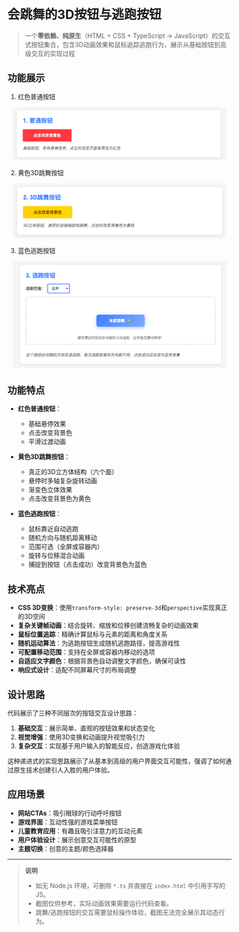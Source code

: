 # 会跳舞的3D按钮与逃跑按钮

> 一个**零依赖、纯原生**（HTML + CSS + TypeScript → JavaScript）的交互式按钮集合，包含3D动画效果和鼠标追踪逃跑行为，展示从基础按钮到高级交互的实现过程

## 功能展示

1. 红色普通按钮
<div align="center">
    <img src="./assets/demo1.png" alt="红色普通按钮演示" style="max-width:480px;">
</div>

2. 黄色3D跳舞按钮
<div align="center">
    <img src="./assets/demo2.png" alt="3D跳舞按钮演示" style="max-width:480px;">
</div>

3. 蓝色逃跑按钮
<div align="center">
    <img src="./assets/demo3.png" alt="逃跑按钮演示" style="max-width:480px;">
</div>

## 功能特点

- **红色普通按钮**：
  - 基础悬停效果
  - 点击改变背景色
  - 平滑过渡动画

- **黄色3D跳舞按钮**：
  - 真正的3D立方体结构（六个面）
  - 悬停时多轴复杂旋转动画
  - 渐变色立体效果
  - 点击改变背景色为黄色

- **蓝色逃跑按钮**：
  - 鼠标靠近自动逃跑
  - 随机方向与随机距离移动
  - 范围可选（全屏或容器内）
  - 旋转与位移混合动画
  - 捕捉到按钮（点击成功）改变背景色为蓝色

## 技术亮点

- **CSS 3D变换**：使用`transform-style: preserve-3d`和`perspective`实现真正的3D空间
- **复杂关键帧动画**：结合旋转、缩放和位移创建流畅复杂的动画效果
- **鼠标位置追踪**：精确计算鼠标与元素的距离和角度关系
- **随机运动算法**：为逃跑按钮生成随机逃跑路径，提高游戏性
- **可配置移动范围**：支持在全屏或容器内移动的选项
- **自适应文字颜色**：根据背景色自动调整文字颜色，确保可读性
- **响应式设计**：适配不同屏幕尺寸的布局调整

## 设计思路

代码展示了三种不同层次的按钮交互设计思路：

1. **基础交互**：展示简单、直观的按钮效果和状态变化
2. **视觉增强**：使用3D变换和动画提升视觉吸引力
3. **复杂交互**：实现基于用户输入的智能反应，创造游戏化体验

这种递进式的实现思路展示了从基本到高级的用户界面交互可能性，强调了如何通过原生技术创建引人入胜的用户体验。

## 应用场景

- **网站CTAs**：吸引眼球的行动呼吁按钮
- **游戏界面**：互动性强的游戏菜单按钮
- **儿童教育应用**：有趣且吸引注意力的互动元素
- **用户体验设计**：展示创意交互可能性的原型
- **主题切换**：创意的主题/颜色选择器

---

> **说明**    
> - 如无 Node.js 环境，可删除 `*.ts` 并直接在 `index.html` 中引用手写的 JS。
> - 截图仅供参考，实际动画效果需要运行代码查看。
> - 跳舞/逃跑按钮的交互需要鼠标操作体验，截图无法完全展示其动态行为。
